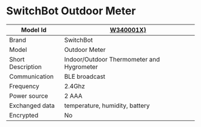 # SwitchBot Outdoor Meter

|Model Id|[W340001X)](https://github.com/theengs/decoder/blob/development/src/devices/SBOT_json.h)|
|-|-|
|Brand|SwitchBot|
|Model|Outdoor Meter|
|Short Description|Indoor/Outdoor Thermometer and Hygrometer|
|Communication|BLE broadcast|
|Frequency|2.4Ghz|
|Power source|2 AAA|
|Exchanged data|temperature, humidity, battery|
|Encrypted|No|
